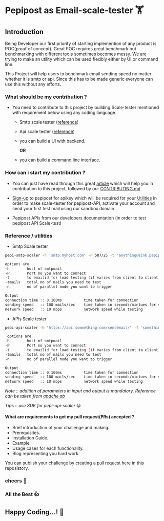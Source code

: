 # Pepipost as Email-scale-tester 🏋 

## Introduction 
  
   Being Developer our first priority of starting implemention of any product is POC(proof of concept). Great POC requires great benchmark but benchmarking with different tools sometimes becomes messy. We are trying to make an utility which can be used flexibly either by UI or command line. 
 
  This Project will help users to benchmark email sending speed no matter whether it is smtp or api. Since this has to be made generic everyone can use this without any efforts. 
  
### What should be my contribution  ?

  * You need to contribute to this project by building Scale-tester mentioned with requirement below using any coding language.
    
    * Smtp scale tester ([reference](#utilities))
    
    * Api scale tester ([reference](#utilities))
    
    * you can build a UI with backend.
    
      **OR**
    
    * you can build a command line interface.
    
   
### How can i start my contribution ?

  * You can just have read through this great [article](https://akrabat.com/the-beginners-guide-to-contributing-to-a-github-project/) which will help you in contribution to this project, followed by our [CONTRIBUTING.md]()
  
  * [Sign-up]() to pepipost for apikey which will be required for your [Utilities](#utilities) in order to make scale-tester for pepipost-API, activate your account and send your first test mail using our sandbox domain.
  
  * Pepipost APIs from our developers documentation (in order to test pepipost API Scale-test)

<a name="utilities"></a>
### Reference / utilities

  * Smtp Scale tester
  
  ```bash
  pepi-smtp-scaler -h 'smtp.myhost.com' -P 587/25 -t 'anything@sink.pepipost.com' -tmails 10000 -n 5 
  
  options are
  -h        host of smtpmail
  -P        Port no you want to connect
  -t        to emailid for load testing (it varies from client to client)
  -tmails   total no of mails you need to test 
  -n        no of parallel node you want to trigger
  
  Output 
  connection time :: 0.100ms          time taken for connection
  sending speed   :: 100 mails/sec    time taken in seconds/mintues for sending email
  network speed   :: 10 mbps          network speed while testing
  ```
  
  * APIs Scale tester
  
  ```bash
  pepi-api-scaler -h 'https://api.sommething.com/sendemail/' -f 'something@mydomain.com' -t 'anything@sink.pepipost.com' -tmails 100000 -n 10
  
   options are
  -h        host of smtpmail
  -P        Port no you want to connect
  -t        to emailid for load testing (it varies from client to client)
  -tmails   total no of mails you need to test 
  -n        no of parallel node you want to trigger
  
  Output 
  connection time :: 0.100ms          time taken for connection
  sending speed   :: 100 mails/sec    time taken in seconds/mintues for sending email
  network speed   :: 10 mbps          network speed while testing
  
  ```
   *Note :: addition of parameters in input and output is mandatory. Reference can be taken from [apache ab](https://blog.getpolymorph.com/7-tips-for-heavy-load-testing-with-apache-bench-b1127916b7b6)*
   
   *Tips :: use SDK for pepi-api-scaler* :grinning:
 
 #### What are requirements to get my pull request(PRs) accepted ?

  * Brief introduction of your challenge and making.
  * Prerequisites.
  * Installation Guide.
  * Example
  * Usage cases for each functionality.
  * Blog representing you hard work.
  
  You can publish your challenge by creating a pull request here in this reposistory.
  
### cheers :beer:

### All the Best :thumbsup:

## Happy Coding...! :tada:
  

  
  
  
  
   

